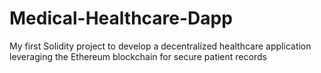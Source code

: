 # Medical-Healthcare-Dapp
My first Solidity project to develop a decentralized healthcare application leveraging the Ethereum blockchain for secure patient records
